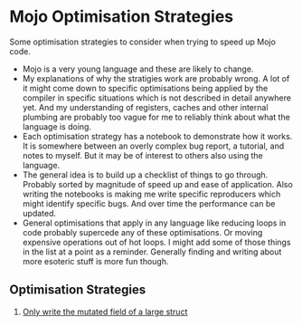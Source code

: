 # Mojo Optimisation Strategies

Some optimisation strategies to consider when trying to speed up Mojo code.

- Mojo is a very young language and these are likely to change.
- My explanations of why the stratigies work are probably wrong. A lot of it might come down to specific optimisations being applied by the compiler in specific situations which is not described in detail anywhere yet. And my understanding of registers, caches and other internal plumbing are probably too vague for me to reliably think about what the language is doing.
- Each optimisation strategy has a notebook to demonstrate how it works. It is somewhere between an overly complex bug report, a tutorial, and notes to myself. But it may be of interest to others also using the language.
- The general idea is to build up a checklist of things to go through. Probably sorted by magnitude of speed up and ease of application. Also writing the notebooks is making me write specific reproducers which might identify specific bugs. And over time the performance can be updated.
- General optimisations that apply in any language like reducing loops in code probably supercede any of these optimisations. Or moving expensive operations out of hot loops. I might add some of those things in the list at a point as a reminder. Generally finding and writing about more esoteric stuff is more fun though.

## Optimisation Strategies

1. [Only write the mutated field of a large struct](notebooks/specific-field-updates.ipynb)
